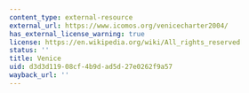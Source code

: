 ```yaml
---
content_type: external-resource
external_url: https://www.icomos.org/venicecharter2004/
has_external_license_warning: true
license: https://en.wikipedia.org/wiki/All_rights_reserved
status: ''
title: Venice
uid: d3d3d119-08cf-4b9d-ad5d-27e0262f9a57
wayback_url: ''
---
```

